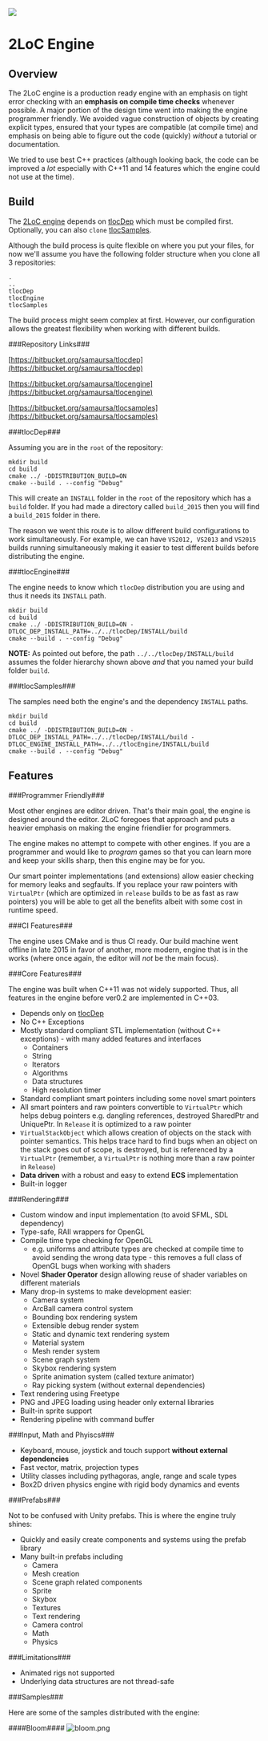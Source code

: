 ![](../imgs/bloom.png)

# 2LoC Engine #

## **Overview** ##

The 2LoC engine is a production ready engine with an emphasis on tight error checking with an **emphasis on compile time checks** whenever possible. A major portion of the design time went into making the engine programmer friendly. We avoided vague construction of objects by creating explicit types, ensured that your types are compatible (at compile time) and emphasis on being able to figure out the code (quickly) _without_ a tutorial or documentation.

We tried to use best C++ practices (although looking back, the code can be improved a _lot_ especially with C++11 and 14 features which the engine could not use at the time).

## **Build** ##

The [2LoC engine](https://bitbucket.org/samaursa/tlocengine) depends on [tlocDep](https://bitbucket.org/samaursa/tlocdep) which must be compiled first. Optionally, you can also `clone` [tlocSamples](https://bitbucket.org/samaursa/tlocsamples).

Although the build process is quite flexible on where you put your files, for now we'll assume you have the following folder structure when you clone all 3 repositories:

```
.
..
tlocDep
tlocEngine
tlocSamples
```

The build process might seem complex at first. However, our configuration allows the greatest flexibility when working with different builds.

###Repository Links###

[https://bitbucket.org/samaursa/tlocdep](https://bitbucket.org/samaursa/tlocdep)

[https://bitbucket.org/samaursa/tlocengine](https://bitbucket.org/samaursa/tlocengine)

[https://bitbucket.org/samaursa/tlocsamples](https://bitbucket.org/samaursa/tlocsamples)

###tlocDep###

Assuming you are in the `root` of the repository:

```
mkdir build
cd build
cmake ../ -DDISTRIBUTION_BUILD=ON
cmake --build . --config "Debug"
```

This will create an `INSTALL` folder in the `root` of the repository which has a `build` folder. If you had made a directory called `build_2015` then you will find a `build_2015` folder in there.

The reason we went this route is to allow different build configurations to work simultaneously. For example, we can have `VS2012, VS2013` and `VS2015` builds running simultaneously making it easier to test different builds before distributing the engine.

###tlocEngine###

The engine needs to know which `tlocDep` distribution you are using and thus it needs its `INSTALL` path.

```
mkdir build
cd build
cmake ../ -DDISTRIBUTION_BUILD=ON -DTLOC_DEP_INSTALL_PATH=../../tlocDep/INSTALL/build
cmake --build . --config "Debug"
```

**NOTE:** As pointed out before, the path `../../tlocDep/INSTALL/build` assumes the folder hierarchy shown above _and_ that you named your build folder `build`.

###tlocSamples###

The samples need both the engine's and the dependency `INSTALL` paths.

```
mkdir build
cd build
cmake ../ -DDISTRIBUTION_BUILD=ON -DTLOC_DEP_INSTALL_PATH=../../tlocDep/INSTALL/build -DTLOC_ENGINE_INSTALL_PATH=../../tlocEngine/INSTALL/build
cmake --build . --config "Debug"
```

## **Features** ##

###Programmer Friendly###

Most other engines are editor driven. That's their main goal, the engine is designed around the editor. 2LoC foregoes that approach and puts a heavier emphasis on making the engine friendlier for programmers.

The engine makes no attempt to compete with other engines. If you are a programmer and would like to _program_ games so that you can learn more and keep your skills sharp, then this engine may be for you.

Our smart pointer implementations (and extensions) allow easier checking for memory leaks and segfaults. If you replace your raw pointers with `VirtualPtr` (which are optimized in `release` builds to be as fast as raw pointers) you will be able to get all the benefits albeit with some cost in runtime speed.

###CI Features###

The engine uses CMake and is thus CI ready. Our build machine went offline in late 2015 in favor of another, more modern, engine that is in the works (where once again, the editor will _not_ be the main focus).

###Core Features###

The engine was built when C++11 was not widely supported. Thus, all features in the engine before ver0.2 are implemented in C++03.

* Depends only on [tlocDep](https://bitbucket.org/samaursa/tlocdep/)
* No C++ Exceptions
* Mostly standard compliant STL implementation (without C++ exceptions) - with many added features and interfaces
  * Containers
  * String
  * Iterators
  * Algorithms
  * Data structures
  * High resolution timer
* Standard compliant smart pointers including some novel smart pointers
* All smart pointers and raw pointers convertible to `VirtualPtr` which helps debug pointers e.g. dangling references, destroyed SharedPtr and UniquePtr. In `Release` it is optimized to a raw pointer
* `VirtualStackObject` which allows creation of objects on the stack with pointer semantics. This helps trace hard to find bugs when an object on the stack goes out of scope, is destroyed, but is referenced by a `VirtualPtr` (remember, a `VirtualPtr` is nothing more than a raw pointer in `Release`)
* **Data driven** with a robust and easy to extend **ECS** implementation
* Built-in logger

###Rendering###

* Custom window and input implementation (to avoid SFML, SDL dependency)
* Type-safe, RAII wrappers for OpenGL
* Compile time type checking for OpenGL
    * e.g. uniforms and attribute types are checked at compile time to avoid sending the wrong data type - this removes a full class of OpenGL bugs when working with shaders
* Novel **Shader Operator** design allowing reuse of shader variables on different materials
* Many drop-in systems to make development easier:
    * Camera system
    * ArcBall camera control system
    * Bounding box rendering system
    * Extensible debug render system
    * Static and dynamic text rendering system
    * Material system
    * Mesh render system
    * Scene graph system
    * Skybox rendering system
    * Sprite animation system (called texture animator)
    * Ray picking system (without external dependencies)
* Text rendering using Freetype
* PNG and JPEG loading using header only external libraries
* Built-in sprite support
* Rendering pipeline with command buffer

###Input, Math and Phyiscs###

* Keyboard, mouse, joystick and touch support **without external dependencies**
* Fast vector, matrix, projection types
* Utility classes including pythagoras, angle, range and scale types
* Box2D driven physics engine with rigid body dynamics and events

###Prefabs###

Not to be confused with Unity prefabs. This is where the engine truly shines:

* Quickly and easily create components and systems using the prefab library
* Many built-in prefabs including
    * Camera
    * Mesh creation
    * Scene graph related components
    * Sprite
    * Skybox
    * Textures
    * Text rendering
    * Camera control
    * Math
    * Physics

###Limitations###

* Animated rigs not supported
* Underlying data structures are not thread-safe

###Samples###

Here are some of the samples distributed with the engine:

####Bloom####
![bloom.png](https://bitbucket.org/repo/ypgzaj/images/3561976502-bloom.png)